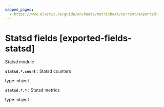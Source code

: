 ```yaml
---
mapped_pages:
  - https://www.elastic.co/guide/en/beats/metricbeat/current/exported-fields-statsd.html
---
```


# Statsd fields [exported-fields-statsd]

Statsd module

**`statsd.*.count`**
:   Statsd counters

type: object


**`statsd.*.*`**
:   Statsd metrics

type: object


